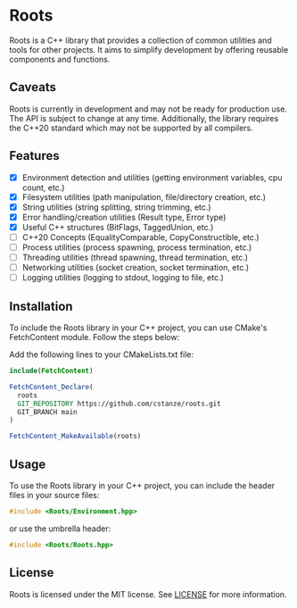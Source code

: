 # Roots

Roots is a C++ library that provides a collection of common utilities and tools for other projects. It aims to simplify development by offering reusable components and functions.

## Caveats

Roots is currently in development and may not be ready for production use. The API is subject to change at any time. Additionally, the library requires the C++20 standard which may not be supported by all compilers.

## Features

- [x] Environment detection and utilities (getting environment variables, cpu count, etc.)
- [x] Filesystem utilities (path manipulation, file/directory creation, etc.)
- [x] String utilities (string splitting, string trimming, etc.)
- [x] Error handling/creation utilities (Result type, Error type)
- [x] Useful C++ structures (BitFlags, TaggedUnion, etc.)
- [ ] C++20 Concepts (EqualityComparable, CopyConstructible, etc.)
- [ ] Process utilities (process spawning, process termination, etc.)
- [ ] Threading utilities (thread spawning, thread termination, etc.)
- [ ] Networking utilities (socket creation, socket termination, etc.)
- [ ] Logging utilities (logging to stdout, logging to file, etc.)

## Installation

To include the Roots library in your C++ project, you can use CMake's FetchContent module. Follow the steps below:

Add the following lines to your CMakeLists.txt file:

```cmake
include(FetchContent)

FetchContent_Declare(
  roots
  GIT_REPOSITORY https://github.com/cstanze/roots.git
  GIT_BRANCH main
)

FetchContent_MakeAvailable(roots)
```

## Usage

To use the Roots library in your C++ project, you can include the header files in your source files:

```cpp
#include <Roots/Environment.hpp>
```

or use the umbrella header:

```cpp
#include <Roots/Roots.hpp>
```

## License

Roots is licensed under the MIT license. See [LICENSE](LICENSE) for more information.
